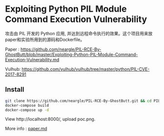 # Exploiting Python PIL Module Command Execution Vulnerability

攻击由 PIL 开发的 Python 应用, 并达到远程命令执行的效果。这个项目用来放paper和实验所用到的源码和Dockerfile。

Paper : https://github.com/neargle/PIL-RCE-By-GhostButt/blob/master/Exploiting-Python-PIL-Module-Command-Execution-Vulnerability.md

Vulhub: https://github.com/vulhub/vulhub/tree/master/python/PIL-CVE-2017-8291

## Install

```bash
git clone https://github.com/neargle/PIL-RCE-By-GhostButt.git && cd PIL-RCE-By-GhostButt
docker-compose build
docker-compose up -d
```

View http://localhost:8000/, upload poc.png.

More info : [paper.md](https://github.com/neargle/PIL-RCE-By-GhostButt/blob/master/Exploiting-Python-PIL-Module-Command-Execution-Vulnerability.md)
